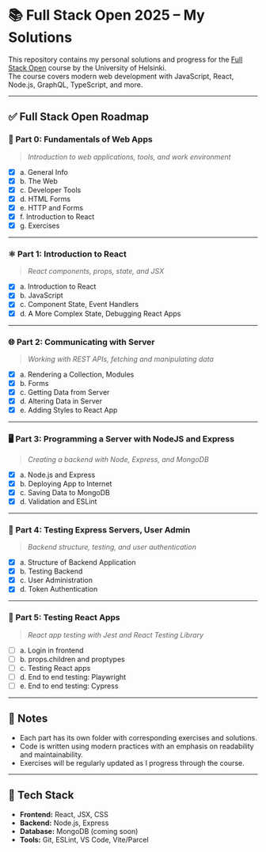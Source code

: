 # 📚 Full Stack Open 2025 – My Solutions

This repository contains my personal solutions and progress for the [Full Stack Open](https://fullstackopen.com/en/) course by the University of Helsinki.  
The course covers modern web development with JavaScript, React, Node.js, GraphQL, TypeScript, and more.

---

## ✅ **Full Stack Open Roadmap**

### 🧰 Part 0: Fundamentals of Web Apps  
> *Introduction to web applications, tools, and work environment*

- [x] a. General Info  
- [x] b. The Web  
- [x] c. Developer Tools  
- [x] d. HTML Forms  
- [x] e. HTTP and Forms  
- [x] f. Introduction to React  
- [x] g. Exercises  

---

### ⚛️ Part 1: Introduction to React  
> *React components, props, state, and JSX*

- [x] a. Introduction to React  
- [x] b. JavaScript  
- [x] c. Component State, Event Handlers  
- [x] d. A More Complex State, Debugging React Apps  

---

### 🌐 Part 2: Communicating with Server  
> *Working with REST APIs, fetching and manipulating data*

- [x] a. Rendering a Collection, Modules  
- [x] b. Forms  
- [x] c. Getting Data from Server  
- [x] d. Altering Data in Server  
- [x] e. Adding Styles to React App  

---

### 🖥️ Part 3: Programming a Server with NodeJS and Express  
> *Creating a backend with Node, Express, and MongoDB*

- [x] a. Node.js and Express  
- [x] b. Deploying App to Internet  
- [x] c. Saving Data to MongoDB  
- [x] d. Validation and ESLint  

---

### 🔐 Part 4: Testing Express Servers, User Admin  
> *Backend structure, testing, and user authentication*

- [x] a. Structure of Backend Application  
- [x] b. Testing Backend  
- [x] c. User Administration  
- [x] d. Token Authentication  

---

### 🧪 Part 5: Testing React Apps  
> *React app testing with Jest and React Testing Library*

- [ ]  a. Login in frontend
- [ ]  b. props.children and proptypes
- [ ]  c. Testing React apps
- [ ]  d. End to end testing: Playwright
- [ ]  e. End to end testing: Cypress

---

## 📌 Notes
- Each part has its own folder with corresponding exercises and solutions.
- Code is written using modern practices with an emphasis on readability and maintainability.
- Exercises will be regularly updated as I progress through the course.

---

## 🚀 Tech Stack
- **Frontend:** React, JSX, CSS  
- **Backend:** Node.js, Express  
- **Database:** MongoDB (coming soon)  
- **Tools:** Git, ESLint, VS Code, Vite/Parcel
